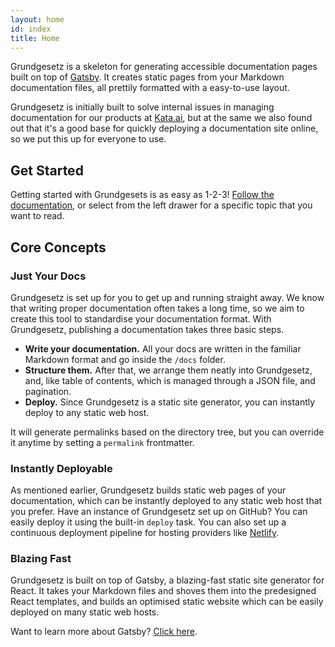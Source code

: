 ```yaml
---
layout: home
id: index
title: Home
---
```


Grundgesetz is a skeleton for generating accessible documentation pages built on top of [Gatsby](https://www.gatsbyjs.org). It creates static pages from your Markdown documentation files, all prettily formatted with a easy-to-use layout.

Grundgesetz is initially built to solve internal issues in managing documentation for our products at [Kata.ai](https://kata.ai/), but at the same we also found out that it's a good base for quickly deploying a documentation site online, so we put this up for everyone to use.

## Get Started

Getting started with Grundgesets is as easy as 1-2-3! [Follow the documentation](/getting-started/installation), or select from the left drawer for a specific topic that you want to read.

## Core Concepts

### Just Your Docs

Grundgesetz is set up for you to get up and running straight away. We know that writing proper documentation often takes a long time, so we aim to create this tool to standardise your documentation format. With Grundgesetz, publishing a documentation takes three basic steps.

* **Write your documentation.** All your docs are written in the familiar Markdown format and go inside the `/docs` folder.
* **Structure them.** After that, we arrange them neatly into Grundgesetz, and, like table of contents, which is managed through a JSON file, and pagination.
* **Deploy.** Since Grundgesetz is a static site generator, you can instantly deploy to any static web host.

It will generate permalinks based on the directory tree, but you can override it anytime by setting a `permalink` frontmatter.

### Instantly Deployable

As mentioned earlier, Grundgesetz builds static web pages of your documentation, which can be instantly deployed to any static web host that you prefer. Have an instance of Grundgesetz set up on GitHub? You can easily deploy it using the built-in `deploy` task. You can also set up a continuous deployment pipeline for hosting providers like [Netlify](https://www.netlify.com/).

### Blazing Fast

Grundgesetz is built on top of Gatsby, a blazing-fast static site generator for React. It takes your Markdown files and shoves them into the predesigned React templates, and builds an optimised static website which can be easily deployed on many static web hosts.

Want to learn more about Gatsby? [Click here](https://www.gatsbyjs.org).
